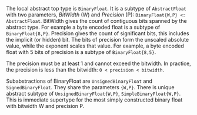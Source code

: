 The local abstract top type is `BinaryFloat`.  It is a subtype of `AbstractFloat` with two parameters, _BitWidth_ (W) and _Precision_ (P): `BinaryFloat{W,P} <: AbstractFloat`. BitWidth gives the count of contiguous bits spanned by the abstract type.  For example a byte encoded float is a subtype of `BinaryFloat{8,P}`. Precision gives the count of significant bits, this includes the implicit (or hidden) bit.  The bits of precision form the unscaled absolute value, while the exponent scales that value.  For example, a byte encoded float with 5 bits of precision is a subtype of `BinaryFloat{8,5}`.

The precision must be at least 1 and cannot exceed the bitwidth.  In practice, the precision is less than the bitwidth:
`0 < precision < bitwidth`.

Subabstractions of BinaryFloat are `UnsignedBinaryFloat` and `SignedBinaryFloat`. They share the parameters `{W,P}`.
There is unique abstract subtype of `UnsignedBinaryFloat{W,P}`, `SimpleBinaryFloat{W,P}`. This is immediate supertype for the most simply constructed binary float with bitwidth W and precision P.

